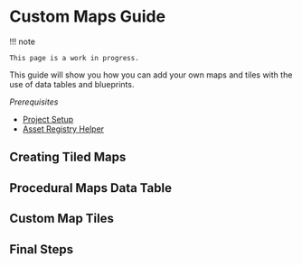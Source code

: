 # Custom Maps Guide

!!! note

    This page is a work in progress.

This guide will show you how you can add your own maps and tiles with the use of data tables and blueprints.

*Prerequisites*

- [Project Setup](../../../Development/UnrealEngine/ProjectSetup.md)
- [Asset Registry Helper](https://cdn.discordapp.com/attachments/877980209083723797/908631102703403018/AssetRegistryHelper.zip)

## Creating Tiled Maps

## Procedural Maps Data Table

## Custom Map Tiles

## Final Steps